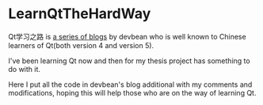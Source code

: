 LearnQtTheHardWay
=================

Qt学习之路 is [a series of blogs](http://www.devbean.net/category/qt-study-road-2/) by devbean <devbean at outlook.com> who is well known to Chinese learners of Qt(both version 4 and version 5).


I've been learning Qt now and then for my thesis project has something to do with it. 


Here I put all the code in devbean's blog additional with my comments and modifications, hoping this will help those who are on the way of learning Qt.
